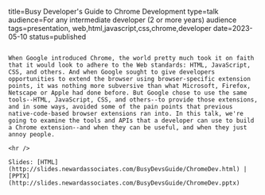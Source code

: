 title=Busy Developer's Guide to Chrome Development
type=talk
audience=For any intermediate developer (2 or more years) audience
tags=presentation, web,html,javascript,css,chrome,developer
date=2023-05-10
status=published
~~~~~~

When Google introduced Chrome, the world pretty much took it on faith that it would look to adhere to the Web standards: HTML, JavaScript, CSS, and others. And when Google sought to give developers opportunities to extend the browser using browser-specific extension points, it was nothing more subversive than what Microsoft, Firefox, Netscape or Apple had done before. But Google chose to use the same tools--HTML, JavaScript, CSS, and others--to provide those extensions, and in some ways, avoided some of the pain points that previous native-code-based browser extensions ran into. In this talk, we're going to examine the tools and APIs that a developer can use to build a Chrome extension--and when they can be useful, and when they just annoy people.
    
<hr />

Slides: [HTML](http://slides.newardassociates.com/BusyDevsGuide/ChromeDev.html) | [PPTX](http://slides.newardassociates.com/BusyDevsGuide/ChromeDev.pptx)
